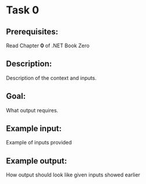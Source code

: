 # Task 0

## Prerequisites:
Read Chapter __0__ of .NET Book Zero

## Description:
Description of the context and inputs.

## Goal:
What output requires.

## Example input: 
Example of inputs provided

## Example output:
How output should look like given inputs showed earlier
